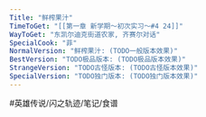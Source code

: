 ```yaml
---
Title: "鲜榨果汁"
TimeToGet: "[[第一章 新学期～初次实习～#4 24]]"
WayToGet: "东凯尔迪克街道农家, 齐赛尔对话"
SpecialCook: "菲"
NormalVersion: "鲜榨果汁: (TODO一般版本效果)"
BestVersion: "TODO极品版本: (TODO极品版本效果)"
StrangeVersion: "TODO古怪版本: (TODO古怪版本效果)"
SpecialVersion: "TODO独门版本: (TODO独门版本效果)"
---
```


#英雄传说/闪之轨迹/笔记/食谱 